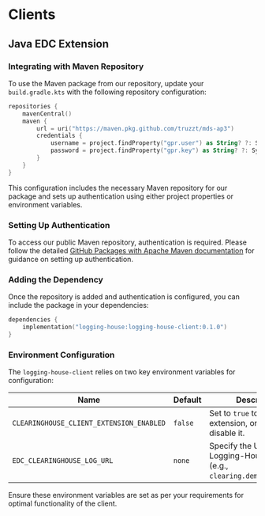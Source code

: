 # Clients


## Java EDC Extension

### Integrating with Maven Repository

To use the Maven package from our repository, update your `build.gradle.kts` with the following repository configuration:

```kotlin
repositories {
    mavenCentral()
    maven {
        url = uri("https://maven.pkg.github.com/truzzt/mds-ap3")
        credentials {
            username = project.findProperty("gpr.user") as String? ?: System.getenv("USERNAME")
            password = project.findProperty("gpr.key") as String? ?: System.getenv("TOKEN")
        }
    }
}
```

This configuration includes the necessary Maven repository for our package and sets up authentication using either project properties or environment variables.

### Setting Up Authentication

To access our public Maven repository, authentication is required. Please follow the detailed [GitHub Packages with Apache Maven documentation](https://docs.github.com/en/packages/working-with-a-github-packages-registry/working-with-the-apache-maven-registry#authenticating-to-github-packages) for guidance on setting up authentication.

### Adding the Dependency

Once the repository is added and authentication is configured, you can include the package in your dependencies:

```kotlin
dependencies {
    implementation("logging-house:logging-house-client:0.1.0")
}
```

### Environment Configuration

The `logging-house-client` relies on two key environment variables for configuration:

| Name                                  | Default | Description                                                  |
| ------------------------------------- | ------- | ------------------------------------------------------------ |
| `CLEARINGHOUSE_CLIENT_EXTENSION_ENABLED` | `false` | Set to `true` to enable the extension, or `false` to disable it. |
| `EDC_CLEARINGHOUSE_LOG_URL`           | `none`  | Specify the URL of the Logging-House-Server (e.g., `clearing.demo.truzzt.eu`). |

Ensure these environment variables are set as per your requirements for optimal functionality of the client.
